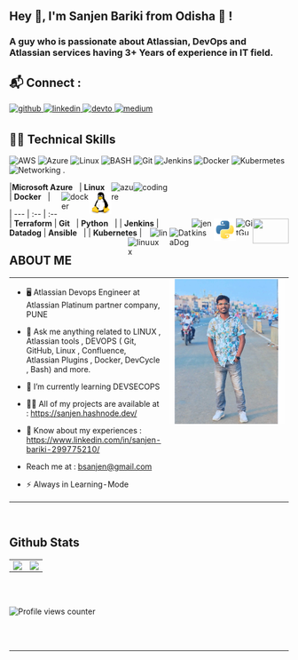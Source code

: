 ## Hey 👋, I'm Sanjen Bariki from Odisha 🍁 !  

### A guy who is passionate about Atlassian, DevOps and Atlassian services having 3+ Years of experience in IT field. 
  
## 📬 Connect  :

<a href="https://github.com/Bsanjen/" target="_blank">
<img src=https://img.shields.io/badge/github-%2324292e.svg?&style=for-the-badge&logo=github&logoColor=white alt=github style="margin-bottom: 5px;" />
</a>
<a href="https://www.linkedin.com/in/sanjen-bariki-299775210/" target="_blank">
<img src=https://img.shields.io/badge/linkedin-%231E77B5.svg?&style=for-the-badge&logo=linkedin&logoColor=white alt=linkedin style="margin-bottom: 5px;" />
</a>
<a href="https://sanjen.hashnode.dev/" target="_blank">
<img src=https://img.shields.io/badge/dev.to-%2308090A.svg?&style=for-the-badge&logo=dev.to&logoColor=white alt=devto style="margin-bottom: 5px;" />
</a>  
<a href="https://medium.com/@bsanjen" target="_blank">
<img src=https://img.shields.io/badge/Medium-%2308090A.svg?&style=for-the-badge&logo=medium&logoColor=white alt=medium style="margin-bottom: 5px;" />
</a>  

<br/>  

## 👨‍💻 Technical Skills   

![AWS](https://img.shields.io/badge/AWS-%23FF9900.svg) ![Azure](https://img.shields.io/badge/Azure-%230072C6.svg) ![Linux](https://img.shields.io/badge/Linux-FCC624) ![BASH](https://img.shields.io/badge/BASH-%23121011.svg) ![Git](https://img.shields.io/badge/Git-3670A0) ![Jenkins](https://img.shields.io/badge/Jenkins-%235835CC.svg) ![Docker](https://img.shields.io/badge/Docker-%230072C6.svg) ![Kubermetes](https://img.shields.io/badge/Kubernetes-FCC624) ![Networking](https://img.shields.io/badge/Networking-%235835CC.svg) .


 <img  align="right"  alt="coding" width="280" src="https://resource.nife.io/wp-content/uploads/2022/08/partner.gif">

|**Microsoft Azure** &nbsp; <a href="https://azure.microsoft.com" target="_blank" rel="noreferrer"> <img align="right" src="https://upload.wikimedia.org/wikipedia/commons/thumb/2/29/Microsoft_Azure_Logo.svg/1200px-Microsoft_Azure_Logo.svg.png" alt="azure" width="40" height="40"/> </a>    |  **Linux** &nbsp; <a href="https://www.linux.org/" target="_blank" rel="noreferrer"> <img align="right" src="https://raw.githubusercontent.com/devicons/devicon/master/icons/linux/linux-original.svg" alt="linux" width="40" height="40"/> </a>  |  **Docker**  &nbsp;  <a href="https://www.docker.com/" target="_blank" rel="noreferrer"> <img align="right" src="https://www.docker.com/wp-content/uploads/2022/03/vertical-logo-monochromatic.png" alt="docker" width="50" height="35"/> </a>  |

| --- | :-- | :-- |
**Terraform**  <a href="https://www.terraform.io/" target="_blank" rel="noreferrer"> <img align="right"  src="https://www.aviator.co/blog/wp-content/uploads/2023/01/terraform.png" width="65" height="45"/> </a>  | **Git** &nbsp; <a href="https://github.com/" target="_blank" rel="noreferrer"> <img align="right" src="https://git-scm.com/images/logos/downloads/Git-Icon-1788C.png" alt="GitGub" width="30" height="30"/> </a> | **Python**  &nbsp; </a> <a href="https://www.python.org" target="_blank" rel="noreferrer"> <img align="right" src="https://raw.githubusercontent.com/devicons/devicon/master/icons/python/python-original.svg" alt="python" width="40" height="40"/> </a>|
  | **Jenkins**  <a href="https://www.jenkins.io" target="_blank" rel="noreferrer"> <img align="right" src="https://www.vectorlogo.zone/logos/jenkins/jenkins-icon.svg" alt="jenkins" width="40" height="40"/> </a> |  **Datadog**  <a href="https://www.datadoghq.com/" target="_blank" rel="noreferrer"> <img align="right" src="https://datadog-docs.imgix.net/img/dd_logo_n_70x75.png?ch=Width,DPR&fit=max&auto=format&w=70&h=75" alt="DataDog" width="40" height="40"/> </a> | **Ansible** &nbsp; <a href="https://www.ansible.com/" target="_blank" rel="noreferrer"> <img align="right" src="https://banner2.cleanpng.com/20180801/ihl/kisspng-ansible-devops-toolchain-software-deployment-trian-logo-beta-5b61fd61b97b40.8364602315331485137597.jpg" alt="linux" width="35" height="35"/> </a>| 
| **Kubernetes**  <a href="https://kubernetes.io/" target="_blank" rel="noreferrer"> <img align="right" src="https://static-00.iconduck.com/assets.00/kubernetes-icon-2048x1995-r1q3f8n7.png" alt="linux" width="40" height="40"/> </a> |




## ABOUT ME 
<table><tr><td valign="top" width="50%">

- 🖥️ Atlassian Devops Engineer at Atlassian Platinum partner company, PUNE
  

- 🔮 Ask me anything related to LINUX , Atlassian tools , DEVOPS ( Git, GitHub, Linux , Confluence, Atlassian Plugins , Docker, DevCycle , Bash) and more.  
  

- 🌱 I’m currently learning DEVSECOPS  
  

-   👨‍💻 All of my projects are available at : https://sanjen.hashnode.dev/

- 📄 Know about my experiences : https://www.linkedin.com/in/sanjen-bariki-299775210/
  

- Reach me at : bsanjen@gmail.com
  

- ⚡ Always in Learning-Mode  


</td><td valign="top" width="50%">

<div align="center">
<img src="https://github.com/Bsanjen/bsanjen/blob/main/IMG_20240502_084436_606.jpg?raw=true" align="center" style="width: 100%" />
</div>  


</td></tr></table>  

<br/>  





## Github Stats  
<table><tr><td valign="top" width="50%">

<img src="https://github-readme-stats.vercel.app/api?username=Bsanjen&show_icons=true&count_private=true&hide_border=true" align="left" style="width: 100%" />

</td><td valign="top" width="50%">

<img src="https://github-readme-stats.vercel.app/api/top-langs/?username=bsanjen&hide_border=true&layout=compact" align="left" style="width: 100%" />

</td></tr></table>  

<br/>  

  

<br/>  

![Profile views counter](https://komarev.com/ghpvc/?username=bsanjen&&style=flat-square)  
  

<br/>  


<br />

----


